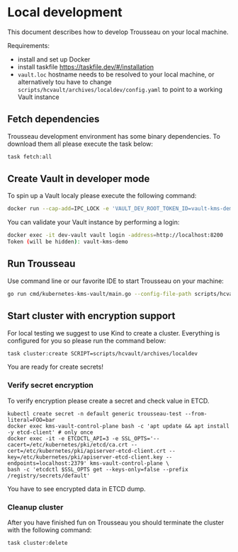 # Local development

This document describes how to develop Trousseau on your local machine.

Requirements:

* install and set up Docker
* install taskfile https://taskfile.dev/#/installation
* `vault.loc` hostname needs to be resolved to your local machine, or alternatively tou have to change `scripts/hcvault/archives/localdev/config.yaml` to point to a working Vault instance

## Fetch dependencies

Trousseau development environment has some binary dependencies. To download them all please execute the task below:

```bash
task fetch:all
```

## Create Vault in developer mode

To spin up a Vault localy please execute the following command:

```bash
docker run --cap-add=IPC_LOCK -e 'VAULT_DEV_ROOT_TOKEN_ID=vault-kms-demo' -p 8200:8200 -d --name=dev-vault vault
```

You can validate your Vault instance by performing a login:

```bash
docker exec -it dev-vault vault login -address=http://localhost:8200      
Token (will be hidden): vault-kms-demo
```

## Run Trousseau

Use command line or our favorite IDE to start Trousseau on your machine:

```bash
go run cmd/kubernetes-kms-vault/main.go --config-file-path scripts/hcvault/archives/localdev/config.yaml --listen-addr unix://vaultkms.socket --log-format-json=false
```

## Start cluster with encryption support

For local testing we suggest to use Kind to create a cluster. Everything is configured for you so please run the command below:

```bash
task cluster:create SCRIPT=scripts/hcvault/archives/localdev
```

You are ready for create secrets!

### Verify secret encryption

To verify encryption please create a secret and check value in ETCD.

```
kubectl create secret -n default generic trousseau-test --from-literal=FOO=bar
docker exec kms-vault-control-plane bash -c 'apt update && apt install -y etcd-client' # only once
docker exec -it -e ETCDCTL_API=3 -e SSL_OPTS='--cacert=/etc/kubernetes/pki/etcd/ca.crt --cert=/etc/kubernetes/pki/apiserver-etcd-client.crt --key=/etc/kubernetes/pki/apiserver-etcd-client.key --endpoints=localhost:2379' kms-vault-control-plane \
bash -c 'etcdctl $SSL_OPTS get --keys-only=false --prefix /registry/secrets/default'
```

You have to see encrypted data in ETCD dump.

### Cleanup cluster

After you have finished fun on Trousseau you should terminate the cluster with the following command:

```bash
task cluster:delete
```

